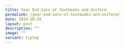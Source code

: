 ```yaml
---
title: Year End Sale of Textbooks and Uniform
permalink: /year-end-sale-of-textbooks-and-uniform/
date: 2024-10-29
layout: post
description: ""
image: ""
variant: tiptap
---
```

